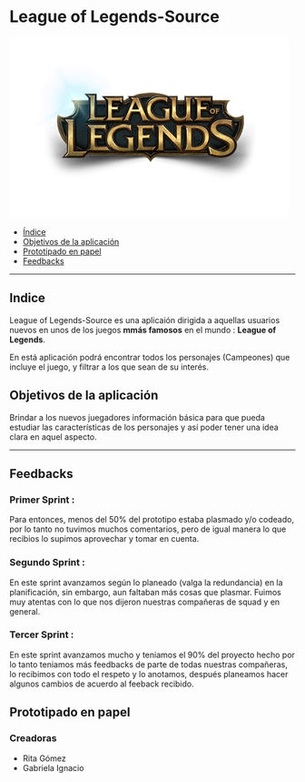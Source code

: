 # League of Legends-Source
<img src="./src/img/readme.jpg">


- [Índice](#índice)
- [Objetivos de la aplicación](#objetivos-de-la-aplicación)
- [Prototipado en papel](#prototipado-en-papel)
- [Feedbacks](#Feedbacks)


***

## Indice

League of Legends-Source es una aplicaión dirigida a aquellas usuarios nuevos en unos de los juegos **mmás famosos** en el mundo : **League of Legends**.

En está aplicación podrá encontrar todos los personajes (Campeones) que incluye el juego, y filtrar a los que sean de su interés.


## Objetivos de la aplicación

Brindar a los nuevos juegadores información básica para que pueda estudiar las características de los personajes y así poder tener una idea clara en aquel aspecto. 
***

## Feedbacks

### Primer Sprint :
Para entonces, menos del 50% del prototipo estaba plasmado y/o codeado, por lo tanto no tuvimos muchos comentarios, pero de igual manera lo que recibios lo supimos aprovechar y tomar en cuenta.

### Segundo Sprint :
En este sprint avanzamos según lo planeado (valga la redundancia) en la planificación, sin embargo, aun faltaban más cosas que plasmar. Fuimos muy atentas con lo que nos dijeron nuestras compañeras de squad y en general.

### Tercer Sprint :
En este sprint avanzamos mucho y teniamos el 90% del proyecto hecho por lo tanto teniamos más feedbacks de parte de todas nuestras compañeras, lo recibimos con todo el respeto y lo anotamos, después planeamos hacer algunos cambios de acuerdo al feeback recibido.


## Prototipado en papel

### Creadoras
- Rita Gómez
- Gabriela Ignacio








#
